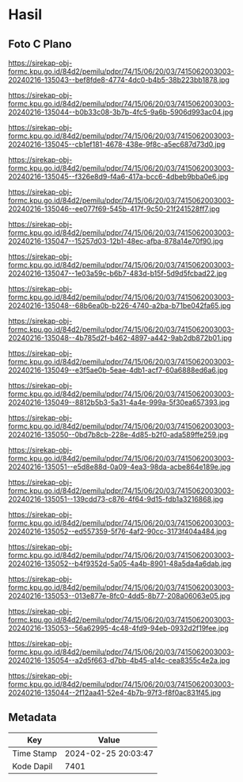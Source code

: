 # Hasil

## Foto C Plano

https://sirekap-obj-formc.kpu.go.id/84d2/pemilu/pdpr/74/15/06/20/03/7415062003003-20240216-135043--bef8fde8-4774-4dc0-b4b5-38b223bb1878.jpg

https://sirekap-obj-formc.kpu.go.id/84d2/pemilu/pdpr/74/15/06/20/03/7415062003003-20240216-135044--b0b33c08-3b7b-4fc5-9a6b-5906d993ac04.jpg

https://sirekap-obj-formc.kpu.go.id/84d2/pemilu/pdpr/74/15/06/20/03/7415062003003-20240216-135045--cb1ef181-4678-438e-9f8c-a5ec687d73d0.jpg

https://sirekap-obj-formc.kpu.go.id/84d2/pemilu/pdpr/74/15/06/20/03/7415062003003-20240216-135045--f326e8d9-f4a6-417a-bcc6-4dbeb9bba0e6.jpg

https://sirekap-obj-formc.kpu.go.id/84d2/pemilu/pdpr/74/15/06/20/03/7415062003003-20240216-135046--ee077f69-545b-417f-9c50-21f241528ff7.jpg

https://sirekap-obj-formc.kpu.go.id/84d2/pemilu/pdpr/74/15/06/20/03/7415062003003-20240216-135047--15257d03-12b1-48ec-afba-878a14e70f90.jpg

https://sirekap-obj-formc.kpu.go.id/84d2/pemilu/pdpr/74/15/06/20/03/7415062003003-20240216-135047--1e03a59c-b6b7-483d-b15f-5d9d5fcbad22.jpg

https://sirekap-obj-formc.kpu.go.id/84d2/pemilu/pdpr/74/15/06/20/03/7415062003003-20240216-135048--68b6ea0b-b226-4740-a2ba-b71be042fa65.jpg

https://sirekap-obj-formc.kpu.go.id/84d2/pemilu/pdpr/74/15/06/20/03/7415062003003-20240216-135048--4b785d2f-b462-4897-a442-9ab2db872b01.jpg

https://sirekap-obj-formc.kpu.go.id/84d2/pemilu/pdpr/74/15/06/20/03/7415062003003-20240216-135049--e3f5ae0b-5eae-4db1-acf7-60a6888ed6a6.jpg

https://sirekap-obj-formc.kpu.go.id/84d2/pemilu/pdpr/74/15/06/20/03/7415062003003-20240216-135049--8812b5b3-5a31-4a4e-999a-5f30ea657393.jpg

https://sirekap-obj-formc.kpu.go.id/84d2/pemilu/pdpr/74/15/06/20/03/7415062003003-20240216-135050--0bd7b8cb-228e-4d85-b2f0-ada589ffe259.jpg

https://sirekap-obj-formc.kpu.go.id/84d2/pemilu/pdpr/74/15/06/20/03/7415062003003-20240216-135051--e5d8e88d-0a09-4ea3-98da-acbe864e189e.jpg

https://sirekap-obj-formc.kpu.go.id/84d2/pemilu/pdpr/74/15/06/20/03/7415062003003-20240216-135051--139cdd73-c876-4f64-9d15-fdb1a3216868.jpg

https://sirekap-obj-formc.kpu.go.id/84d2/pemilu/pdpr/74/15/06/20/03/7415062003003-20240216-135052--ed557359-5f76-4af2-90cc-3173f404a484.jpg

https://sirekap-obj-formc.kpu.go.id/84d2/pemilu/pdpr/74/15/06/20/03/7415062003003-20240216-135052--b4f9352d-5a05-4a4b-8901-48a5da4a6dab.jpg

https://sirekap-obj-formc.kpu.go.id/84d2/pemilu/pdpr/74/15/06/20/03/7415062003003-20240216-135053--013e877e-8fc0-4dd5-8b77-208a06063e05.jpg

https://sirekap-obj-formc.kpu.go.id/84d2/pemilu/pdpr/74/15/06/20/03/7415062003003-20240216-135053--56a62995-4c48-4fd9-94eb-0932d2f19fee.jpg

https://sirekap-obj-formc.kpu.go.id/84d2/pemilu/pdpr/74/15/06/20/03/7415062003003-20240216-135054--a2d5f663-d7bb-4b45-a14c-cea8355c4e2a.jpg

https://sirekap-obj-formc.kpu.go.id/84d2/pemilu/pdpr/74/15/06/20/03/7415062003003-20240216-135044--2f12aa41-52e4-4b7b-97f3-f8f0ac831f45.jpg


## Metadata

| Key        | Value               |
| ---------- | ------------------- |
| Time Stamp | 2024-02-25 20:03:47 |
| Kode Dapil | 7401                |



